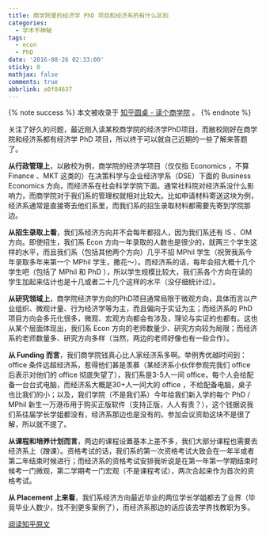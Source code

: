 ```yaml
---
title: 商学院里的经济学 PhD 项目和经济系的有什么区别
categories:
  - 学术不神秘
tags:
  - econ
  - PhD
date: '2016-08-26 02:33:00'
sticky: 0
mathjax: false
comments: true
abbrlink: a0f84637
---
```

{% note success %} 本文被收录于 [知乎圆桌 - 读个商学院](https://www.zhihu.com/roundtable/biz-school) 。 {% endnote %}

关注了好久的问题，最近刚入读某校商学院的经济学PhD项目，而敝校刚好在商学院和经济系都有经济学 PhD 项目，所以终于可以就自己近期的一些了解来答题了。<!-- more -->

**从行政管理上**，以敝校为例，商学院的经济学项目（仅仅指 Economics ，不算 Finance 、MKT 这类的）在决策科学与企业经济学系（DSE）下面的 Business Economics 方向，而经济系在社会科学学院下面。通常社科院对经济系没什么影响力，而商学院对于我们系的管理权就相对比较大。比如申请材料寄送这块为例，经济系通常是直接寄去他们系里，而我们系的招生录取材料都需要先寄到学院那边。

**从招生录取上看**，我们系经济方向并不会每年都招人，因为我们系还有 IS 、OM 方向。即使招生，我们系 Econ 方向一年录取的人数也是很少的，就两三个学生这样的水平，而且我们系（包括其他两个方向）几乎不招 MPhil 学生（祝贺我系今年录取多年来第一个 MPhil 学生，撒花～）。而经济系的话，每年会招大概十几个学生吧（包括了 MPhil 和 PhD ），所以学生规模比较大，我们系各个方向在读的学生加起来估计也是十几或者二十几个这样的水平（没仔细统计过）。

**从研究领域上**，商学院经济学方向的PhD项目通常局限于微观方向，具体而言以产业组织、微观计量、行为经济学等为主，而且偏向于实证为主；而经济系的 PhD 项目方向会多元化很多，微观、宏观方向都会有涉及，理论与实证的也都有。这也从某个层面体现出，我们系 Econ 方向的老师数量少、研究方向较为局限；而经济系的老师数量多、研究方向多样（当然，两边的老师好像也有一些合作）。

**从 Funding 而言**，我们商学院钱真心比人家经济系多啊。举例秀优越时间到：office 条件远超经济系，惹得他们甚是羡慕（某经济系小伙伴参观完我们 office 后表示对他们的 office 彻底失望了），我们系是3-5人一间 office，每个人会给配备一台台式电脑，而经济系大概是30+人一间大的 office ，不给配备电脑，桌子也比我们的小；以及，我们学院（不是我们系）今年给我们新入学的每个 PhD / MPhil 新生一万港币用于购买正版软件（支持正版，人人有责？），这个钱据说我们系往届学长学姐都没有，经济系那边也是没有的。参加会议资助这块不是很了解，所以就不提了。

**从课程和培养计划而言**，两边的课程设置基本上差不多，我们大部分课程也需要去经济系上（蹭课）。资格考试的话，我们系的第一次资格考试大致会在一年半或者第二年结束时候进行；而经济系的资格考试安排我听说是在第一年第一学期结束时候考一门微观，第二学期考一门宏观（不是课程考试），两次合起来作为首次的资格考试。

**从 Placement 上来看**，我们系经济方向最近毕业的两位学长学姐都去了业界（毕竟毕业人数少，找不到更多案例了），而经济系那边的话应该去学界找教职为多。

[阅读知乎原文](https://www.zhihu.com/question/46344210/answer/118946681)
